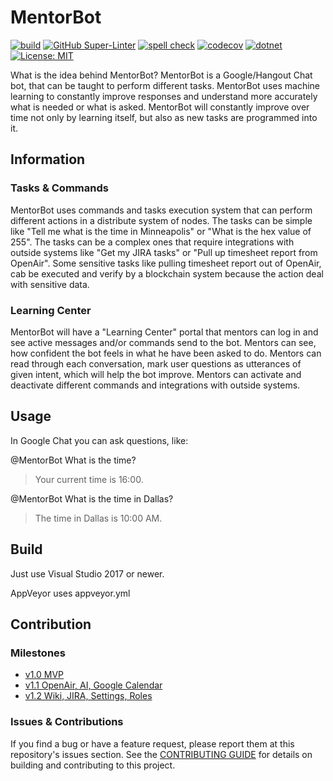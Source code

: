 # MentorBot

[![build](https://github.com/MentorMate/mentorbot/actions/workflows/ci-pipeline.yml/badge.svg)](https://github.com/MentorMate/mentorbot/actions/workflows/ci-pipeline.yml)
[![GitHub Super-Linter](https://github.com/MentorMate/mentorbot/actions/workflows/linter.yml/badge.svg)](https://github.com/MentorMate/mentorbot/actions/workflows/linter.yml)
[![spell check](https://github.com/MentorMate/mentorbot/actions/workflows/spell-check.yml/badge.svg)](https://github.com/MentorMate/mentorbot/actions/workflows/spell-check.yml)
[![codecov](https://codecov.io/gh/MentorMate/mentorbot/branch/main/graph/badge.svg?token=e7x4iMuLTj)](https://codecov.io/gh/MentorMate/mentorbot)
[![dotnet](https://img.shields.io/badge/dotnet-v6.0-blue)](https://dotnet.microsoft.com/download/dotnet/6.0)
[![License: MIT](https://img.shields.io/badge/License-MIT-blue.svg)](LICENSE)

What is the idea behind MentorBot? MentorBot is a Google/Hangout Chat bot, that can be taught to perform different tasks.
MentorBot uses machine learning to constantly improve responses and understand more accurately what is needed or what is asked.
MentorBot will constantly improve over time not only by learning itself, but also as new tasks are programmed into it.

## Information

### Tasks & Commands

MentorBot uses commands and tasks execution system that can perform different actions in a distribute system of nodes.
The tasks can be simple like "Tell me what is the time in Minneapolis" or "What is the hex value of 255".
The tasks can be a complex ones that require integrations with outside systems like "Get my JIRA tasks" or "Pull up timesheet report from OpenAir".
Some sensitive tasks like pulling timesheet report out of OpenAir, cab be executed and verify by a blockchain system because the action deal with sensitive data.

### Learning Center

MentorBot will have a "Learning Center" portal that mentors can log in and see active messages and/or commands send to the bot.
Mentors can see, how confident the bot feels in what he have been asked to do. Mentors can read through each conversation, mark user questions as utterances of given intent, which will help the bot improve.
Mentors can activate and deactivate different commands and integrations with outside systems.

## Usage

In Google Chat you can ask questions, like:

@MentorBot What is the time?
> Your current time is 16:00.

@MentorBot What is the time in Dallas?
> The time in Dallas is 10:00 AM.

## Build

Just use Visual Studio 2017 or newer.

AppVeyor uses appveyor.yml

## Contribution

### Milestones

* [v1.0 MVP](https://github.com/MentorSource/mentorbot/milestone/1?closed=1)
* [v1.1 OpenAir, AI, Google Calendar](https://github.com/MentorSource/mentorbot/milestone/2?closed=1)
* [v1.2 Wiki, JIRA, Settings, Roles](https://github.com/MentorSource/mentorbot/milestone/3?closed=1)

### Issues & Contributions

If you find a bug or have a feature request, please report them at this repository's issues section. See the [CONTRIBUTING GUIDE](CONTRIBUTING.md) for details on building and contributing to this project.
